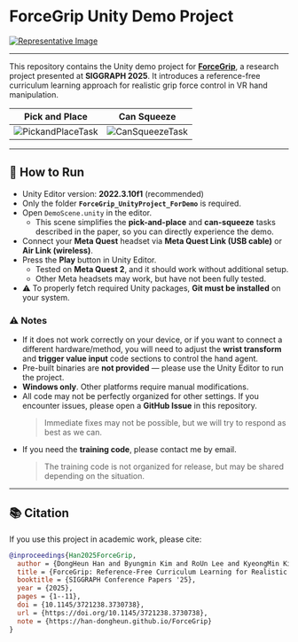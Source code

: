 # ForceGrip Unity Demo Project

[![Representative Image](https://han-dongheun.github.io/ForceGrip/Representative_Image.jpg)](https://han-dongheun.github.io/ForceGrip/)

---

This repository contains the Unity demo project for [**ForceGrip**](https://han-dongheun.github.io/ForceGrip/), a research project presented at **SIGGRAPH 2025**.
It introduces a reference-free curriculum learning approach for realistic grip force control in VR hand manipulation.

| Pick and Place | Can Squeeze |
|-------------------|-------------------|
| ![PickandPlaceTask](docs/PickandPlaceTask.gif) | ![CanSqueezeTask](docs/CanSqueezeTask.gif) |

---

## 🧩 How to Run
- Unity Editor version: **2022.3.10f1** (recommended)
- Only the folder **`ForceGrip_UnityProject_ForDemo`** is required.  
- Open `DemoScene.unity` in the editor.
  - This scene simplifies the **pick-and-place** and **can-squeeze** tasks described in the paper, so you can directly experience the demo.
- Connect your **Meta Quest** headset via **Meta Quest Link (USB cable)** or **Air Link (wireless)**.
- Press the **Play** button in Unity Editor.
  - Tested on **Meta Quest 2**, and it should work without additional setup.
  - Other Meta headsets may work, but have not been fully tested.
- ⚠️ To properly fetch required Unity packages, **Git must be installed** on your system.

### ⚠️ Notes
- If it does not work correctly on your device, or if you want to connect a different hardware/method,
  you will need to adjust the **wrist transform** and **trigger value input** code sections to control the hand agent.
- Pre-built binaries are **not provided** — please use the Unity Editor to run the project.
- **Windows only**. Other platforms require manual modifications.
- All code may not be perfectly organized for other settings.
  If you encounter issues, please open a **GitHub Issue** in this repository.
  > Immediate fixes may not be possible, but we will try to respond as best as we can.
- If you need the **training code**, please contact me by email.
  > The training code is not organized for release, but may be shared depending on the situation.

---

## 📚 Citation
If you use this project in academic work, please cite:

```bibtex
@inproceedings{Han2025ForceGrip,
  author = {DongHeun Han and Byungmin Kim and RoUn Lee and KyeongMin Kim and Hyoseok Hwang and HyeongYeop Kang},
  title = {ForceGrip: Reference-Free Curriculum Learning for Realistic Grip Force Control in VR Hand Manipulation},
  booktitle = {SIGGRAPH Conference Papers '25},
  year = {2025},
  pages = {1--11},
  doi = {10.1145/3721238.3730738},
  url = {https://doi.org/10.1145/3721238.3730738},
  note = {https://han-dongheun.github.io/ForceGrip}
}
